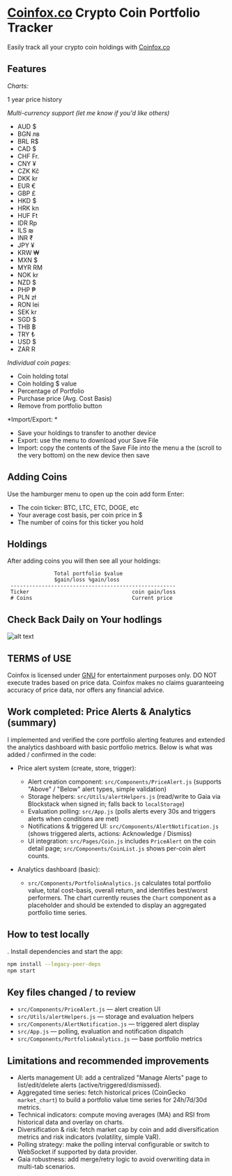 # [Coinfox.co](http://coinfox.co) Crypto Coin Portfolio Tracker

Easily track all your crypto coin holdings with [Coinfox.co](http://coinfox.co)

## Features

*Charts:*

1 year price history


*Multi-currency support (let me know if you'd like others)*

   * AUD $
   * BGN лв
   * BRL R$
   * CAD $
   * CHF Fr.
   * CNY ¥
   * CZK Kč
   * DKK kr
   * EUR €
   * GBP £
   * HKD $
   * HRK kn
   * HUF Ft
   * IDR Rp
   * ILS ₪
   * INR ₹
   * JPY ¥
   * KRW ₩
   * MXN $
   * MYR RM
   * NOK kr
   * NZD $
   * PHP ₱
   * PLN zł
   * RON lei
   * SEK kr
   * SGD $
   * THB ฿
   * TRY ₺
   * USD $
   * ZAR R


*Individual coin pages:*

* Coin holding total
* Coin holding $ value
* Percentage of Portfolio
* Purchase price (Avg. Cost Basis)
* Remove from portfolio button


*Import/Export: *

* Save your holdings to transfer to another device
* Export: use the menu to download your Save File
* Import: copy the contents of the Save File into the menu a the (scroll to the very bottom) on the new device then save

## Adding Coins

Use the hamburger menu to open up the coin add form
Enter:
 - The coin ticker: BTC, LTC, ETC, DOGE, etc  
 - Your average cost basis, per coin price in $
 - The number of coins for this ticker you hold

## Holdings

After adding coins you will then see all your holdings:

```
               Total portfolio $value
               $gain/loss %gain/loss
 -----------------------------------------------------             
 Ticker                                 coin gain/loss
 # Coins                                Current price
```

              
              
## Check Back Daily on Your hodlings

![alt text](http://i.imgur.com/3QULYvh.png "CoinFox")

## TERMS of USE

Coinfox is licensed under [GNU](https://github.com/vinniejames/coinfox/blob/master/LICENSE.md) for entertainment purposes only. DO NOT execute trades based on price data. Coinfox makes no claims guaranteeing accuracy of price data, nor offers any financial advice.

## Work completed: Price Alerts & Analytics (summary)

I implemented and verified the core portfolio alerting features and extended the analytics dashboard with basic portfolio metrics. Below is what was added / confirmed in the code:

- Price alert system (create, store, trigger):
   - Alert creation component: `src/Components/PriceAlert.js` (supports "Above" / "Below" alert types, simple validation)
   - Storage helpers: `src/Utils/alertHelpers.js` (read/write to Gaia via Blockstack when signed in; falls back to `localStorage`)
   - Evaluation polling: `src/App.js` (polls alerts every 30s and triggers alerts when conditions are met)
   - Notifications & triggered UI: `src/Components/AlertNotification.js` (shows triggered alerts, actions: Acknowledge / Dismiss)
   - UI integration: `src/Pages/Coin.js` includes `PriceAlert` on the coin detail page; `src/Components/CoinList.js` shows per-coin alert counts.

- Analytics dashboard (basic):
   - `src/Components/PortfolioAnalytics.js` calculates total portfolio value, total cost-basis, overall return, and identifies best/worst performers. The chart currently reuses the `Chart` component as a placeholder and should be extended to display an aggregated portfolio time series.

## How to test locally

. Install dependencies and start the app:

```bash
npm install --legacy-peer-deps
npm start
```


## Key files changed / to review

- `src/Components/PriceAlert.js` — alert creation UI
- `src/Utils/alertHelpers.js` — storage and evaluation helpers
- `src/Components/AlertNotification.js` — triggered alert display
- `src/App.js` — polling, evaluation and notification dispatch
- `src/Components/PortfolioAnalytics.js` — base portfolio metrics

## Limitations and recommended improvements

- Alerts management UI: add a centralized "Manage Alerts" page to list/edit/delete alerts (active/triggered/dismissed).
- Aggregated time series: fetch historical prices (CoinGecko `market_chart`) to build a portfolio value time series for 24h/7d/30d metrics.
- Technical indicators: compute moving averages (MA) and RSI from historical data and overlay on charts.
- Diversification & risk: fetch market cap by coin and add diversification metrics and risk indicators (volatility, simple VaR).
- Polling strategy: make the polling interval configurable or switch to WebSocket if supported by data provider.
- Gaia robustness: add merge/retry logic to avoid overwriting data in multi-tab scenarios.

